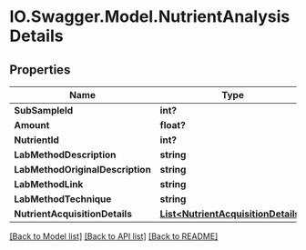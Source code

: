 # IO.Swagger.Model.NutrientAnalysisDetails
## Properties

Name | Type | Description | Notes
------------ | ------------- | ------------- | -------------
**SubSampleId** | **int?** |  | [optional] 
**Amount** | **float?** |  | [optional] 
**NutrientId** | **int?** |  | [optional] 
**LabMethodDescription** | **string** |  | [optional] 
**LabMethodOriginalDescription** | **string** |  | [optional] 
**LabMethodLink** | **string** |  | [optional] 
**LabMethodTechnique** | **string** |  | [optional] 
**NutrientAcquisitionDetails** | [**List&lt;NutrientAcquisitionDetails&gt;**](NutrientAcquisitionDetails.md) |  | [optional] 

[[Back to Model list]](../README.md#documentation-for-models) [[Back to API list]](../README.md#documentation-for-api-endpoints) [[Back to README]](../README.md)

